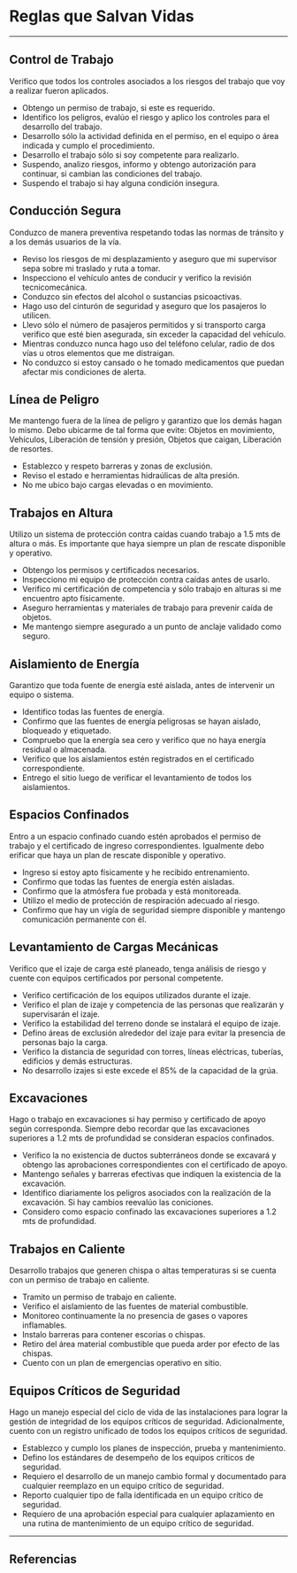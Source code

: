 # Reglas que Salvan Vidas
---

## Control de Trabajo
Verifico que todos los controles asociados a los riesgos del trabajo que voy a realizar fueron aplicados.
- Obtengo un permiso de trabajo, si este es requerido.
- Identifico los peligros, evalúo el riesgo y aplico los controles para el desarrollo del trabajo.
- Desarrollo sólo la actividad definida en el permiso, en el equipo o área indicada y cumplo el procedimiento.
- Desarrollo el trabajo sólo si soy competente para realizarlo.
- Suspendo, analizo riesgos, informo y obtengo autorización para continuar, si cambian las condiciones del trabajo.
- Suspendo el trabajo si hay alguna condición insegura.

## Conducción Segura
Conduzco de manera preventiva respetando todas las normas de tránsito y a los demás usuarios de la vía.
- Reviso los riesgos de mi desplazamiento y aseguro que mi supervisor sepa sobre mi traslado y ruta a tomar.
- Inspecciono el vehículo antes de conducir y verifico la revisión tecnicomecánica.
- Conduzco sin efectos del alcohol o sustancias psicoactivas.
- Hago uso del cinturón de seguridad y aseguro que los pasajeros lo utilicen.
- Llevo sólo el número de pasajeros permitidos y si transporto carga verifico que esté bien asegurada, sin exceder la capacidad del vehículo.
- Mientras conduzco nunca hago uso del teléfono celular, radio de dos vías u otros elementos que me distraigan.
- No conduzco si estoy cansado o he tomado medicamentos que puedan afectar mis condiciones de alerta.

## Línea de Peligro
Me mantengo fuera de la línea de peligro y garantizo que los demás hagan lo mismo. Debo ubicarme de tal forma que evite: Objetos en movimiento, Vehículos, Liberación de tensión y presión, Objetos que caigan, Liberación de resortes.
- Establezco y respeto barreras y zonas de exclusión.
- Reviso el estado e herramientas hidraúlicas de alta presión.
- No me ubico bajo cargas elevadas o en movimiento.

## Trabajos en Altura
Utilizo un sistema de protección contra caídas cuando trabajo a 1.5 mts de altura o más. Es importante que haya siempre un plan de rescate disponible y operativo.
- Obtengo los permisos y certificados necesarios.
- Inspecciono mi equipo de protección contra caídas antes de usarlo.
- Verifico mi certificación de competencia y sólo trabajo en alturas si me encuentro apto físicamente.
- Aseguro herramientas y materiales de trabajo para prevenir caída de objetos.
- Me mantengo siempre asegurado a un punto de anclaje validado como seguro.

## Aislamiento de Energía
Garantizo que toda fuente de energía esté aislada, antes de intervenir un equipo o sistema.
- Identifico todas las fuentes de energía.
- Confirmo que las fuentes de energía peligrosas se hayan aislado, bloqueado y etiquetado.
- Compruebo que la energía sea cero y verifico que no haya energía residual o almacenada.
- Verifico que los aislamientos estén registrados en el certificado correspondiente.
- Entrego el sitio luego de verificar el levantamiento de todos los aislamientos.

## Espacios Confinados
Entro a un espacio confinado cuando estén aprobados el permiso de trabajo y el certificado de ingreso correspondientes. Igualmente debo erificar que haya un plan de rescate disponible y operativo.
- Ingreso si estoy apto físicamente y he recibido entrenamiento.
- Confirmo que todas las fuentes de energía estén aisladas.
- Confirmo que la atmósfera fue probada y está monitoreada.
- Utilizo el medio de protección de respiración adecuado al riesgo.
- Confirmo que hay un vigía de seguridad siempre disponible y mantengo comunicación permanente con él.

## Levantamiento de Cargas Mecánicas
Verifico que el izaje de carga esté planeado, tenga análisis de riesgo y cuente con equipos certificados por personal competente.
- Verifico certificación de los equipos utilizados durante el izaje.
- Verifico el plan de izaje y competencia de las personas que realizarán y supervisarán el izaje.
- Verifico la estabilidad del terreno donde se instalará el equipo de izaje.
- Defino áreas de exclusión alrededor del izaje para evitar la presencia de personas bajo la carga.
- Verifico la distancia de seguridad con torres, líneas eléctricas, tuberías, edificios y demás estructuras.
- No desarrollo izajes si este excede el 85% de la capacidad de la grúa.

## Excavaciones
Hago o trabajo en excavaciones si hay permiso y certificado de apoyo según corresponda. Siempre debo recordar que las excavaciones superiores a 1.2 mts de profundidad se consideran espacios confinados.
- Verifico la no existencia de ductos subterráneos donde se excavará y obtengo las aprobaciones correspondientes con el certificado de apoyo.
- Mantengo señales y barreras efectivas que indiquen la existencia de la excavación.
- Identifico diariamente los peligros asociados con la realización de la excavación. Si hay cambios reevalúo las coniciones.
- Considero como espacio confinado las excavaciones superiores a 1.2 mts de profundidad.

## Trabajos en Caliente
Desarrollo trabajos que generen chispa o altas temperaturas si se cuenta con un permiso de trabajo en caliente.
- Tramito un permiso de trabajo en caliente.
- Verifico el aislamiento de las fuentes de material combustible.
- Monitoreo continuamente la no presencia de gases o vapores inflamables.
- Instalo barreras para contener escorias o chispas.
- Retiro del área material combustible que pueda arder por efecto de las chispas.
- Cuento con un plan de emergencias operativo en sitio.

## Equipos Críticos de Seguridad
Hago un manejo especial del ciclo de vida de las instalaciones para lograr la gestión de integridad de los equipos críticos de seguridad. Adicionalmente, cuento con un registro unificado de todos los equipos críticos de seguridad.
- Establezco y cumplo los planes de inspección, prueba y mantenimiento.
- Defino los estándares de desempeño de los equipos críticos de seguridad.
- Requiero el desarrollo de un manejo cambio formal y documentado para cualquier reemplazo en un equipo crítico de seguridad.
- Reporto cualquier tipo de falla identificada en un equipo crítico de seguridad.
- Requiero de una aprobación especial para cualquier aplazamiento en una rutina de mantenimiento de un equipo crítico de seguridad.

---

## Referencias